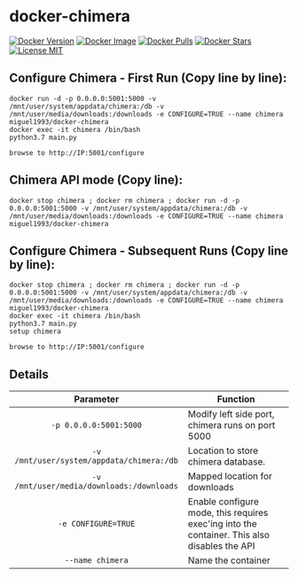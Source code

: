 # docker-chimera

[![Docker Version](https://images.microbadger.com/badges/version/miguel1993/docker-chimera.svg)](https://microbadger.com/images/miguel1993/docker-chimera) [![Docker Image](https://images.microbadger.com/badges/image/miguel1993/docker-chimera.svg)](https://microbadger.com/images/miguel1993/docker-chimera) [![Docker Pulls](https://img.shields.io/docker/pulls/miguel1993/docker-chimera.svg)](https://microbadger.com/images/miguel1993/docker-chimera) [![Docker Stars](https://img.shields.io/docker/stars/miguel1993/docker-chimera.svg)](https://microbadger.com/images/miguel1993/docker-chimera) [![License MIT](https://img.shields.io/badge/license-MIT-blue.svg)](https://opensource.org/licenses/MIT)

## Configure Chimera - First Run (Copy line by line):
```
docker run -d -p 0.0.0.0:5001:5000 -v /mnt/user/system/appdata/chimera:/db -v /mnt/user/media/downloads:/downloads -e CONFIGURE=TRUE --name chimera miguel1993/docker-chimera
docker exec -it chimera /bin/bash
python3.7 main.py

browse to http://IP:5001/configure
```

## Chimera API mode (Copy line):
```
docker stop chimera ; docker rm chimera ; docker run -d -p 0.0.0.0:5001:5000 -v /mnt/user/system/appdata/chimera:/db -v /mnt/user/media/downloads:/downloads -e CONFIGURE=TRUE --name chimera miguel1993/docker-chimera
```

## Configure Chimera - Subsequent Runs (Copy line by line):
```
docker stop chimera ; docker rm chimera ; docker run -d -p 0.0.0.0:5001:5000 -v /mnt/user/system/appdata/chimera:/db -v /mnt/user/media/downloads:/downloads -e CONFIGURE=TRUE --name chimera miguel1993/docker-chimera
docker exec -it chimera /bin/bash
python3.7 main.py
setup chimera

browse to http://IP:5001/configure
```

## Details
| Parameter | Function  |
| :----: | --- |
|`-p 0.0.0.0:5001:5000` | Modify left side port, chimera runs on port 5000 |
|`-v /mnt/user/system/appdata/chimera:/db` | Location to store chimera database. |
|`-v /mnt/user/media/downloads:/downloads` | Mapped location for downloads |
|`-e CONFIGURE=TRUE` | Enable configure mode, this requires exec'ing into the container. This also disables the API |
|`--name chimera` | Name the container |

